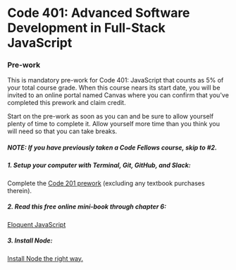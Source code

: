 # Code 401: Advanced Software Development in Full-Stack JavaScript

### Pre-work

This is mandatory pre-work for Code 401: JavaScript that counts as 5% of your total course grade. When this course nears its start date, you will be invited to an online portal named Canvas where you can confirm that you've completed this prework and claim credit.

Start on the pre-work as soon as you can and be sure to allow yourself plenty of time to complete it. Allow yourself more time than you think you will need so that you can take breaks.

##### NOTE: If you have previously taken a Code Fellows course, skip to #2. 

##### 1. Setup your computer with Terminal, Git, GitHub, and Slack: 

Complete the [Code 201 prework](https://github.com/codefellows/code-201-prework/blob/master/README.md#code-201-foundations-of-software-development) (excluding any textbook purchases therein).

##### 2. Read this free online mini-book through chapter 6:

[Eloquent JavaScript](http://eloquentjavascript.net/)

##### 3. Install Node:

[Install Node the right way.](https://gist.github.com/toastynerd/d3e563522977f6750c32)
